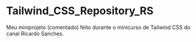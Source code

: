 # Tailwind_CSS_Repository_RS

Meu miniprojeto (comentado) feito durante o minicurso de Tailwind CSS do canal Ricardo Sanches.